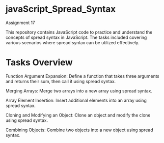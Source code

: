 # javaScript_Spread_Syntax
Assignment 17


This repository contains JavaScript code to practice and understand the concepts of spread syntax in JavaScript. The tasks included covering various scenarios where spread syntax can be utilized effectively.

# Tasks Overview
Function Argument Expansion: Define a function that takes three arguments and returns their sum, then call it using spread syntax.

Merging Arrays: Merge two arrays into a new array using spread syntax.

Array Element Insertion: Insert additional elements into an array using spread syntax.

Cloning and Modifying an Object: Clone an object and modify the clone using spread syntax.

Combining Objects: Combine two objects into a new object using spread syntax.
